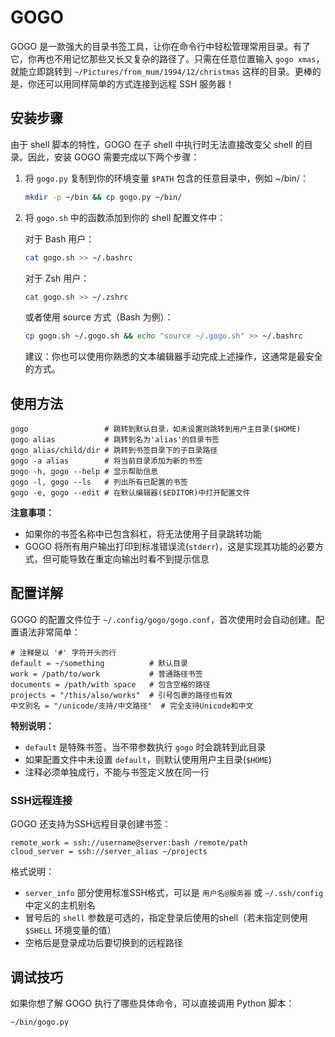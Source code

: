 # GOGO

GOGO 是一款强大的目录书签工具，让你在命令行中轻松管理常用目录。有了它，你再也不用记忆那些又长又复杂的路径了。只需在任意位置输入 `gogo xmas`，就能立即跳转到 `~/Pictures/from_mum/1994/12/christmas` 这样的目录。更棒的是，你还可以用同样简单的方式连接到远程 SSH 服务器！

## 安装步骤

由于 shell 脚本的特性，GOGO 在子 shell 中执行时无法直接改变父 shell 的目录。因此，安装 GOGO 需要完成以下两个步骤：

1. 将 `gogo.py` 复制到你的环境变量 `$PATH` 包含的任意目录中，例如 ~/bin/：
   ```bash
   mkdir -p ~/bin && cp gogo.py ~/bin/
   ```

2. 将 `gogo.sh` 中的函数添加到你的 shell 配置文件中：

   对于 Bash 用户：
   ```bash
   cat gogo.sh >> ~/.bashrc
   ```
   
   对于 Zsh 用户：
   ```bash
   cat gogo.sh >> ~/.zshrc
   ```
   
   或者使用 source 方式（Bash 为例）：
   ```bash
   cp gogo.sh ~/.gogo.sh && echo "source ~/.gogo.sh" >> ~/.bashrc
   ```

   建议：你也可以使用你熟悉的文本编辑器手动完成上述操作，这通常是最安全的方式。

## 使用方法

```
gogo                 # 跳转到默认目录，如未设置则跳转到用户主目录($HOME)
gogo alias           # 跳转到名为'alias'的目录书签
gogo alias/child/dir # 跳转到书签目录下的子目录路径
gogo -a alias        # 将当前目录添加为新的书签
gogo -h, gogo --help # 显示帮助信息
gogo -l, gogo --ls   # 列出所有已配置的书签
gogo -e, gogo --edit # 在默认编辑器($EDITOR)中打开配置文件
```

**注意事项：**
- 如果你的书签名称中已包含斜杠，将无法使用子目录跳转功能
- GOGO 将所有用户输出打印到标准错误流(`stderr`)，这是实现其功能的必要方式，但可能导致在重定向输出时看不到提示信息

## 配置详解

GOGO 的配置文件位于 `~/.config/gogo/gogo.conf`，首次使用时会自动创建。配置语法非常简单：

```
# 注释是以 '#' 字符开头的行
default = ~/something          # 默认目录
work = /path/to/work           # 普通路径书签
documents = /path/with space   # 包含空格的路径
projects = "/this/also/works"  # 引号包裹的路径也有效
中文别名 = "/unicode/支持/中文路径"  # 完全支持Unicode和中文
```

**特别说明：**
- `default` 是特殊书签，当不带参数执行 `gogo` 时会跳转到此目录
- 如果配置文件中未设置 `default`，则默认使用用户主目录(`$HOME`)
- 注释必须单独成行，不能与书签定义放在同一行

### SSH远程连接

GOGO 还支持为SSH远程目录创建书签：

```
remote_work = ssh://username@server:bash /remote/path
cloud_server = ssh://server_alias ~/projects
```

格式说明：
- `server_info` 部分使用标准SSH格式，可以是 `用户名@服务器` 或 `~/.ssh/config` 中定义的主机别名
- 冒号后的 `shell` 参数是可选的，指定登录后使用的shell（若未指定则使用 `$SHELL` 环境变量的值）
- 空格后是登录成功后要切换到的远程路径

## 调试技巧

如果你想了解 GOGO 执行了哪些具体命令，可以直接调用 Python 脚本：

```bash
~/bin/gogo.py
```
